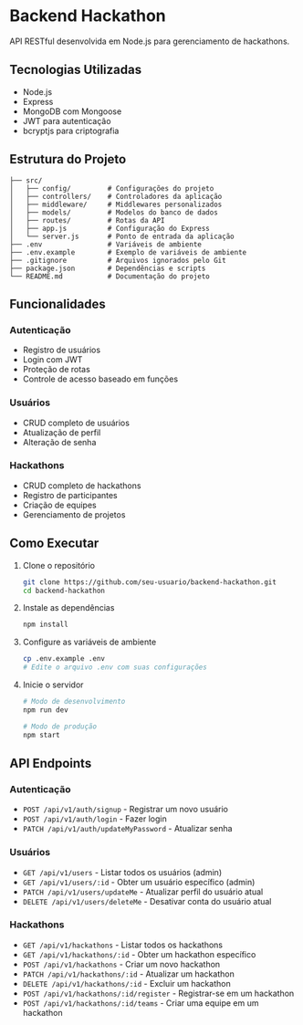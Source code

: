 # Backend Hackathon

API RESTful desenvolvida em Node.js para gerenciamento de hackathons.

## Tecnologias Utilizadas

- Node.js
- Express
- MongoDB com Mongoose
- JWT para autenticação
- bcryptjs para criptografia

## Estrutura do Projeto

```
├── src/
│   ├── config/         # Configurações do projeto
│   ├── controllers/    # Controladores da aplicação
│   ├── middleware/     # Middlewares personalizados
│   ├── models/         # Modelos do banco de dados
│   ├── routes/         # Rotas da API
│   ├── app.js          # Configuração do Express
│   └── server.js       # Ponto de entrada da aplicação
├── .env                # Variáveis de ambiente
├── .env.example        # Exemplo de variáveis de ambiente
├── .gitignore          # Arquivos ignorados pelo Git
├── package.json        # Dependências e scripts
└── README.md           # Documentação do projeto
```

## Funcionalidades

### Autenticação
- Registro de usuários
- Login com JWT
- Proteção de rotas
- Controle de acesso baseado em funções

### Usuários
- CRUD completo de usuários
- Atualização de perfil
- Alteração de senha

### Hackathons
- CRUD completo de hackathons
- Registro de participantes
- Criação de equipes
- Gerenciamento de projetos

## Como Executar

1. Clone o repositório
   ```bash
   git clone https://github.com/seu-usuario/backend-hackathon.git
   cd backend-hackathon
   ```

2. Instale as dependências
   ```bash
   npm install
   ```

3. Configure as variáveis de ambiente
   ```bash
   cp .env.example .env
   # Edite o arquivo .env com suas configurações
   ```

4. Inicie o servidor
   ```bash
   # Modo de desenvolvimento
   npm run dev
   
   # Modo de produção
   npm start
   ```

## API Endpoints

### Autenticação
- `POST /api/v1/auth/signup` - Registrar um novo usuário
- `POST /api/v1/auth/login` - Fazer login
- `PATCH /api/v1/auth/updateMyPassword` - Atualizar senha

### Usuários
- `GET /api/v1/users` - Listar todos os usuários (admin)
- `GET /api/v1/users/:id` - Obter um usuário específico (admin)
- `PATCH /api/v1/users/updateMe` - Atualizar perfil do usuário atual
- `DELETE /api/v1/users/deleteMe` - Desativar conta do usuário atual

### Hackathons
- `GET /api/v1/hackathons` - Listar todos os hackathons
- `GET /api/v1/hackathons/:id` - Obter um hackathon específico
- `POST /api/v1/hackathons` - Criar um novo hackathon
- `PATCH /api/v1/hackathons/:id` - Atualizar um hackathon
- `DELETE /api/v1/hackathons/:id` - Excluir um hackathon
- `POST /api/v1/hackathons/:id/register` - Registrar-se em um hackathon
- `POST /api/v1/hackathons/:id/teams` - Criar uma equipe em um hackathon